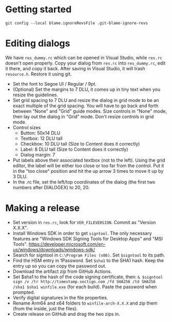 # Getting started

```
git config --local blame.ignoreRevsFile .git-blame-ignore-revs
```

# Editing dialogs
We have `res_dummy.rc` which can be opened in Visual Studio, while `res.rc` doesn't open properly.
Copy your dialog from `res.rc` into `res_dummy.rc`, edit it there, and copy it back.
After saving in Visual Studio, it will trash `resource.h`. Restore it using git.

- Set the font to Segoe UI / Regular / 9pt.
- (Optional) Set the margins to 7 DLU, it comes up in tiny text when you resize the guidelines.
- Set grid spacing to 7 DLU and resize the dialog in grid mode to be an exact multiple of the grid spacing. You will have to go back and forth between "None" and "Grid" guide modes. Size controls in "None" mode, then lay out the dialog in "Grid" mode. Don't resize controls in grid mode.
- Control sizes
    - Button: 50x14 DLU
    - Textbox: 12 DLU tall
    - Checkbox: 10 DLU tall (Size to Content does it correctly)
    - Label: 8 DLU tall (Size to Content does it correctly)
    - Dialog margin: 7
- Put labels above their associated textbox (not to the left). Using the grid editor, the label will be either too close or too far from the control. Put it in the "too close" position and hit the up arrow 3 times to move it up by 3 DLU.
- In the .rc file, set the left/top coordinates of the dialog (the first two numbers after DIALOGEX) to 20, 20.

# Making a release
- Set version in `res.rc`, look for `VER_FILEVERSION`. Commit as "Version X.X.X".
- Install Windows SDK in order to get `signtool`. The only necessary features are "Windows SDK Signing Tools for Desktop Apps" and "MSI Tools". https://developer.microsoft.com/en-us/windows/downloads/windows-sdk/
- Search for signtool in `C:\Program Files (x86)`. Set `$signtool` to its path.
- Find the HSM entry in 1Password. Set `$sha1` to the SHA1 hash. Keep the entry up so you can copy the password out.
- Download the artifact zip from GitHub Actions.
- Set $sha1 to the hash of the code signing certificate, then: `& $signtool sign /v /tr http://timestamp.sectigo.com /fd SHA256 /td SHA256 /sha1 $sha1 winfile.exe` (for each build). Paste the password when prompted.
- Verify digital signatures in the file properties.
- Rename Arm64 and x64 folders to `winfile-arch-X.X.X` and zip them (from the inside, just the files).
- Create release on GitHub and drag the two zips in.
